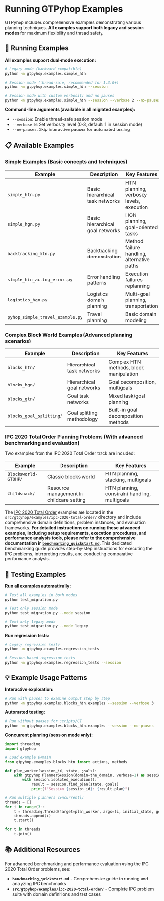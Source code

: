 # Running GTPyhop Examples

GTPyhop includes comprehensive examples demonstrating various planning techniques. **All examples support both legacy and session modes** for maximum flexibility and thread safety.

## 🚀 Running Examples

**All examples support dual-mode execution:**

```bash
# Legacy mode (backward compatible)
python -m gtpyhop.examples.simple_htn

# Session mode (thread-safe, recommended for 1.3.0+)
python -m gtpyhop.examples.simple_htn --session

# Session mode with custom verbosity and no pauses
python -m gtpyhop.examples.simple_htn --session --verbose 2 --no-pauses
```

**Command-line arguments (available in all migrated examples):**
- `--session`: Enable thread-safe session mode
- `--verbose N`: Set verbosity level (0-3, default: 1 in session mode)
- `--no-pauses`: Skip interactive pauses for automated testing

## 📋 Available Examples

### **Simple Examples** (Basic concepts and techniques)

| Example | Description | Key Features |
|---------|-------------|--------------|
| `simple_htn.py` | Basic hierarchical task networks | HTN planning, verbosity levels, execution |
| `simple_hgn.py` | Basic hierarchical goal networks | HGN planning, goal-oriented tasks |
| `backtracking_htn.py` | Backtracking demonstration | Method failure handling, alternative paths |
| `simple_htn_acting_error.py` | Error handling patterns | Execution failures, replanning |
| `logistics_hgn.py` | Logistics domain planning | Multi-goal planning, transportation |
| `pyhop_simple_travel_example.py` | Travel planning | Basic domain modeling |

### **Complex Block World Examples** (Advanced planning scenarios)

| Example | Description | Key Features |
|---------|-------------|--------------|
| `blocks_htn/` | Hierarchical task networks | Complex HTN methods, block manipulation |
| `blocks_hgn/` | Hierarchical goal networks | Goal decomposition, multigoals |
| `blocks_gtn/` | Goal task networks | Mixed task/goal planning |
| `blocks_goal_splitting/` | Goal splitting methodology | Built-in goal decomposition methods |

### **IPC 2020 Total Order Planning Problems** (With advanced benchmarking and evaluation)

Two examples from the IPC 2020 Total Order track are included:

| Example | Description | Key Features |
|---------|-------------|--------------|
| `Blocksworld-GTOHP/` | Classic blocks world | HTN planning, stacking, multigoals |
| `Childsnack/` | Resource management in childcare setting | HTN planning, constraint handling, multigoals |

The [IPC 2020 Total Order](https://github.com/panda-planner-dev/ipc2020-domains/tree/master/total-order) examples are located in the `src/gtpyhop/examples/ipc-2020-total-order/` directory and include comprehensive domain definitions, problem instances, and evaluation frameworks. **For detailed instructions on running these advanced examples, including setup requirements, execution procedures, and performance analysis tools, please refer to the comprehensive documentation in [`benchmarking_quickstart.md`](src/gtpyhop/examples/ipc-2020-total-order/benchmarking_quickstart.md)**. This dedicated benchmarking guide provides step-by-step instructions for executing the IPC problems, interpreting results, and conducting comparative performance analysis.

## 🧪 Testing Examples

**Run all examples automatically:**

```bash
# Test all examples in both modes
python test_migration.py

# Test only session mode
python test_migration.py --mode session

# Test only legacy mode
python test_migration.py --mode legacy
```

**Run regression tests:**

```bash
# Legacy regression tests
python -m gtpyhop.examples.regression_tests

# Session-based regression tests
python -m gtpyhop.examples.regression_tests --session
```

## 💡 Example Usage Patterns

**Interactive exploration:**
```bash
# Run with pauses to examine output step by step
python -m gtpyhop.examples.blocks_htn.examples --session --verbose 3
```

**Automated testing:**
```bash
# Run without pauses for scripts/CI
python -m gtpyhop.examples.blocks_htn.examples --session --no-pauses
```

**Concurrent planning (session mode only):**
```python
import threading
import gtpyhop

# Load example Domain
from gtpyhop.examples.blocks_htn import actions, methods

def plan_worker(session_id, state, goals):
    with gtpyhop.PlannerSession(domain=the_domain, verbose=1) as session:
        with session.isolated_execution():
            result = session.find_plan(state, goals)
            print(f"Session {session_id}: {result.plan}")

# Run multiple planners concurrently
threads = []
for i in range(3):
    t = threading.Thread(target=plan_worker, args=(i, initial_state, goals))
    threads.append(t)
    t.start()

for t in threads:
    t.join()
```

## 📚 Additional Resources

For advanced benchmarking and performance evaluation using the IPC 2020 Total Order problems, see:
- **`benchmarking_quickstart.md`** - Comprehensive guide to running and analyzing IPC benchmarks
- **`src/gtpyhop/examples/ipc-2020-total-order/`** - Complete IPC problem suite with domain definitions and test cases
